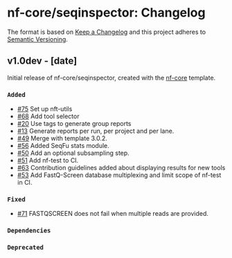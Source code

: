 # nf-core/seqinspector: Changelog

The format is based on [Keep a Changelog](https://keepachangelog.com/en/1.0.0/)
and this project adheres to [Semantic Versioning](https://semver.org/spec/v2.0.0.html).

## v1.0dev - [date]

Initial release of nf-core/seqinspector, created with the [nf-core](https://nf-co.re/) template.

### `Added`

- [#75](https://github.com/nf-core/seqinspector/pull/75) Set up nft-utils
- [#68](https://github.com/nf-core/seqinspector/pull/68) Add tool selector
- [#20](https://github.com/nf-core/seqinspector/pull/20) Use tags to generate group reports
- [#13](https://github.com/nf-core/seqinspector/pull/13) Generate reports per run, per project and per lane.
- [#49](https://github.com/nf-core/seqinspector/pull/49) Merge with template 3.0.2.
- [#56](https://github.com/nf-core/seqinspector/pull/56) Added SeqFu stats module.
- [#50](https://github.com/nf-core/seqinspector/pull/50) Add an optional subsampling step.
- [#51](https://github.com/nf-core/seqinspector/pull/51) Add nf-test to CI.
- [#63](https://github.com/nf-core/seqinspector/pull/63) Contribution guidelines added about displaying results for new tools
- [#53](https://github.com/nf-core/seqinspector/pull/53) Add FastQ-Screen database multiplexing and limit scope of nf-test in CI.

### `Fixed`

- [#71](https://github.com/nf-core/seqinspector/pull/71) FASTQSCREEN does not fail when multiple reads are provided.

### `Dependencies`

### `Deprecated`

